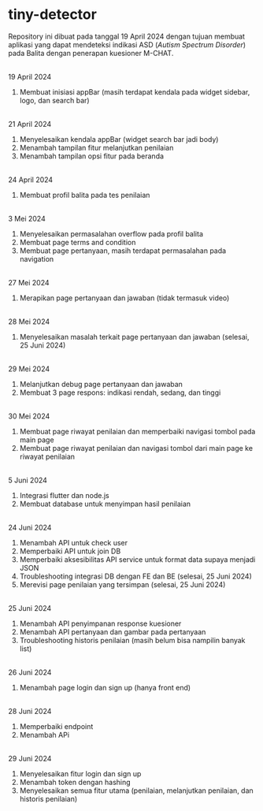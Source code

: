 # tiny-detector

Repository ini dibuat pada tanggal 19 April 2024 dengan tujuan membuat aplikasi yang dapat mendeteksi indikasi ASD (_Autism Spectrum Disorder_) pada Balita dengan penerapan kuesioner M-CHAT.

<br>19 April 2024
1. Membuat inisiasi appBar (masih terdapat kendala pada widget sidebar, logo, dan search bar)

<br>21 April 2024
1. Menyelesaikan kendala appBar (widget search bar jadi body)
2. Menambah tampilan fitur melanjutkan penilaian
3. Menambah tampilan opsi fitur pada beranda

<br>24 April 2024
1. Membuat profil balita pada tes penilaian

<br>3 Mei 2024
1. Menyelesaikan permasalahan overflow pada profil balita
2. Membuat page terms and condition
3. Membuat page pertanyaan, masih terdapat permasalahan pada navigation

<br>27 Mei 2024
1. Merapikan page pertanyaan dan jawaban (tidak termasuk video)

<br>28 Mei 2024
1. Menyelesaikan masalah terkait page pertanyaan dan jawaban (selesai, 25 Juni 2024)

<br>29 Mei 2024
1. Melanjutkan debug page pertanyaan dan jawaban
2. Membuat 3 page respons: indikasi rendah, sedang, dan tinggi

<br>30 Mei 2024
1. Membuat page riwayat penilaian dan memperbaiki navigasi tombol pada main page
2. Membuat page riwayat penilaian dan navigasi tombol dari main page ke riwayat penilaian

<br>5 Juni 2024
1. Integrasi flutter dan node.js
2. Membuat database untuk menyimpan hasil penilaian

<br>24 Juni 2024
1. Menambah API untuk check user
2. Memperbaiki API untuk join DB
3. Memperbaiki aksesibilitas API service untuk format data supaya menjadi JSON
4. Troubleshooting integrasi DB dengan FE dan BE (selesai, 25 Juni 2024)
5. Merevisi page penilaian yang tersimpan (selesai, 25 Juni 2024)

<br>25 Juni 2024
1. Menambah API penyimpanan response kuesioner
2. Menambah API pertanyaan dan gambar pada pertanyaan
3. Troubleshooting historis penilaian (masih belum bisa nampilin banyak list)

<br>26 Juni 2024
1. Menambah page login dan sign up (hanya front end)

<br>28 Juni 2024
1. Memperbaiki endpoint
2. Menambah APi

<br>29 Juni 2024
1. Menyelesaikan fitur login dan sign up
2. Menambah token dengan hashing
3. Menyelesaikan semua fitur utama (penilaian, melanjutkan penilaian, dan historis penilaian)
